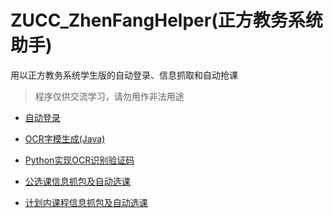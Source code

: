 # ZUCC_ZhenFangHelper(正方教务系统助手)

用以正方教务系统学生版的自动登录、信息抓取和自动抢课

> 程序仅供交流学习，请勿用作非法用途

* [自动登录](https://www.zhzh.xyz/2018/11/09/zhenfanglogin/)

* [OCR字模生成(Java)](https://www.zhzh.xyz/2018/11/15/codeocr-java/)

* [Python实现OCR识别验证码](https://www.zhzh.xyz/2018/11/15/ocrzfcode-py/)

* [公选课信息抓包及自动选课](https://www.zhzh.xyz/2018/11/15/zf-publiccoursespider/)

* [计划内课程信息抓包及自动选课](https://www.zhzh.xyz/2018/11/17/zf-plannedcourse-spider/)